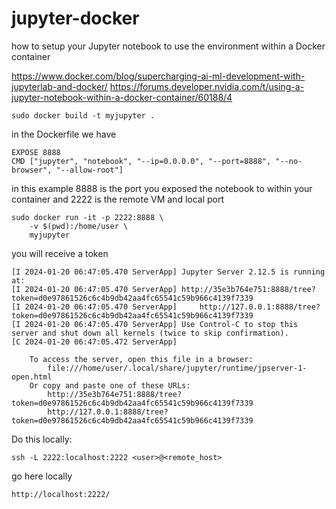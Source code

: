 # jupyter-docker
how to setup your Jupyter notebook to use the environment within a Docker container

https://www.docker.com/blog/supercharging-ai-ml-development-with-jupyterlab-and-docker/
https://forums.developer.nvidia.com/t/using-a-jupyter-notebook-within-a-docker-container/60188/4

```
sudo docker build -t myjupyter .
```

in the Dockerfile we have
```
EXPOSE 8888
CMD ["jupyter", "notebook", "--ip=0.0.0.0", "--port=8888", "--no-browser", "--allow-root"]
```


in this example 8888 is the port you exposed the notebook to within your container and 2222 is the remote VM and local port
```
sudo docker run -it -p 2222:8888 \
    -v $(pwd):/home/user \
    myjupyter
```

you will receive a token
```
[I 2024-01-20 06:47:05.470 ServerApp] Jupyter Server 2.12.5 is running at:
[I 2024-01-20 06:47:05.470 ServerApp] http://35e3b764e751:8888/tree?token=d0e97861526c6c4b9db42aa4fc65541c59b966c4139f7339
[I 2024-01-20 06:47:05.470 ServerApp]     http://127.0.0.1:8888/tree?token=d0e97861526c6c4b9db42aa4fc65541c59b966c4139f7339
[I 2024-01-20 06:47:05.470 ServerApp] Use Control-C to stop this server and shut down all kernels (twice to skip confirmation).
[C 2024-01-20 06:47:05.472 ServerApp] 
    
    To access the server, open this file in a browser:
        file:///home/user/.local/share/jupyter/runtime/jpserver-1-open.html
    Or copy and paste one of these URLs:
        http://35e3b764e751:8888/tree?token=d0e97861526c6c4b9db42aa4fc65541c59b966c4139f7339
        http://127.0.0.1:8888/tree?token=d0e97861526c6c4b9db42aa4fc65541c59b966c4139f7339
```

Do this locally:
```
ssh -L 2222:localhost:2222 <user>@<remote_host>
```

go here locally
```
http://localhost:2222/
```
